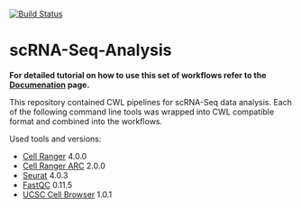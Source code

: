 [![Build Status](https://travis-ci.com/Barski-lab/scRNA-Seq-Analysis.svg?branch=main)](https://travis-ci.com/Barski-lab/scRNA-Seq-Analysis)
# scRNA-Seq-Analysis

**For detailed tutorial on how to use this set of workflows refer to the [Documenation](https://barski-lab.github.io/scRNA-Seq-Analysis/) page.**

This repository contained CWL pipelines for scRNA-Seq data analysis. Each of the following command line tools was wrapped into CWL compatible format and combined into the workflows.

Used tools and versions:
- [Cell Ranger](https://support.10xgenomics.com/single-cell-gene-expression/software/overview/welcome) 4.0.0
- [Cell Ranger ARC](https://support.10xgenomics.com/single-cell-multiome-atac-gex/software/overview/welcome) 2.0.0
- [Seurat](https://satijalab.org/seurat/) 4.0.3
- [FastQC](https://www.bioinformatics.babraham.ac.uk/projects/fastqc/) 0.11.5
- [UCSC Cell Browser](https://github.com/maximilianh/cellBrowser) 1.0.1